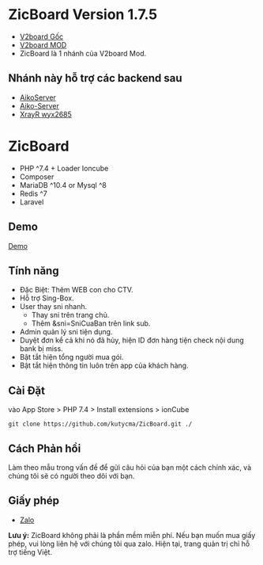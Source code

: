# ZicBoard Version 1.7.5

- [V2board Gốc](https://github.com/v2board/v2board)
- [V2board MOD](https://github.com/wyx2685/v2board)
- ZicBoard là 1 nhánh của V2board Mod.

## Nhánh này hỗ trợ các backend sau

- [AikoServer](https://github.com/kutycma/AikoServer)
- [Aiko-Server](https://github.com/kutycma/Aiko-Server)
- [XrayR wyx2685](https://github.com/wyx2685/XrayR)


# **ZicBoard**

- PHP ^7.4 + Loader Ioncube
- Composer
- MariaDB ^10.4 or Mysql ^8
- Redis ^7
- Laravel

## Demo
[Demo](https://v2.mua4g.com)

## Tính năng
- Đặc Biệt: Thêm WEB con cho CTV.
- Hỗ trợ Sing-Box.
- User thay sni nhanh.
    + Thay sni trên trang chủ.
    + Thêm &sni=SniCuaBan trên link sub.
- Admin quản lý sni tiện dụng.
- Duyệt đơn kể cả khi nó đã hủy, hiện ID đơn hàng tiện check nội dung bank bị miss.
- Bật tắt hiện tổng người mua gói.
- Bật tắt hiện thông tin luôn trên app của khách hàng.

## Cài Đặt

vào App Store > PHP 7.4 > Install extensions > ionCube
```
git clone https://github.com/kutycma/ZicBoard.git ./
```


## Cách Phản hồi
Làm theo mẫu trong vấn đề để gửi câu hỏi của bạn một cách chính xác, và chúng tôi sẽ có người theo dõi với bạn.


## Giấy phép
- [Zalo](https://zalo.me/0848892333)

**Lưu ý:** ZicBoard không phải là phần mềm miễn phí. Nếu bạn muốn mua giấy phép, vui lòng liên hệ với chúng tôi qua zalo. Hiện tại, trang quản trị chỉ hỗ trợ tiếng Việt.
